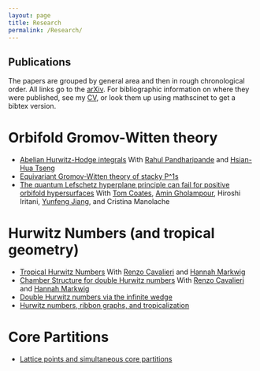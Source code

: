 ```yaml
---
layout: page
title: Research
permalink: /Research/
---
```


Publications
------------

The papers are grouped by general area and then in rough chronological order. All links go to the [arXiv](http://arxiv.org/). For bibliographic information on where they were published, see my [CV](../cv.pdf/), or look them up using mathscinet to get a bibtex version.

Orbifold Gromov-Witten theory
=============================


*   [Abelian Hurwitz-Hodge integrals](http://arxiv.org/abs/0803.0499)
    With [Rahul Pandharipande](http://www.math.princeton.edu/~rahulp/) and [Hsian-Hua Tseng](http://www.math.osu.edu/~hhtseng/)
*   [Equivariant Gromov-Witten theory of stacky P^1s](http://arxiv.org/abs/0903.1068)
*    [The quantum Lefschetz hyperplane principle can fail for positive orbifold hypersurfaces](http://arxiv.org/abs/1202.2754)
    With [Tom Coates](http://coates.ma.ic.ac.uk/), [Amin Gholampour](http://www2.math.umd.edu/~amingh/), Hiroshi Iritani, [Yunfeng Jiang](https://www.math.ku.edu/~yjiang/), and Cristina Manolache

Hurwitz Numbers (and tropical geometry)
=======================================


*    [Tropical Hurwitz Numbers](http://arxiv.org/abs/0804.0579)
     With [Renzo Cavalieri](http://www.math.colostate.edu/~renzo/) and [Hannah Markwig](http://www.math.uni-sb.de/ag/markwig/en/index.html)
*    [Chamber Structure for double Hurwitz numbers](http://arxiv.org/abs/1003.1805)
     With [Renzo Cavalieri](http://www.math.colostate.edu/~renzo/) and [Hannah Markwig](http://www.math.uni-sb.de/ag/markwig/en/index.html)   
*    [Double Hurwitz numbers via the infinite wedge](http://arxiv.org/abs/1008.3266)
*    [Hurwitz numbers, ribbon graphs, and tropicalization](http://arxiv.org/abs/1303.1543)


Core Partitions
================
*    [Lattice points and simultaneous core partitions](http://arxiv.org/abs/1502.07934)
